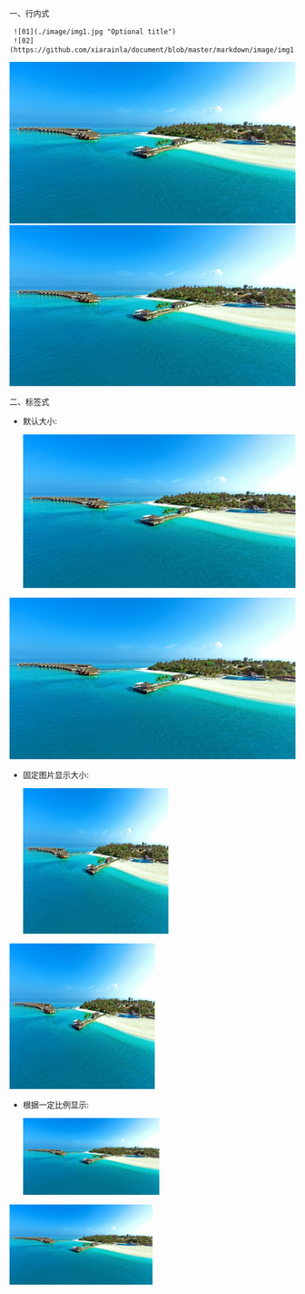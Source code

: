 一、行内式

     ![01](./image/img1.jpg "Optional title")
     ![02](https://github.com/xiarainla/document/blob/master/markdown/image/img1.jpg)

![01](./image/img1.jpg "Optional title")
![02](https://github.com/xiarainla/document/blob/master/markdown/image/img1.jpg)

二、标签式

- 默认大小:

     <img src="https://github.com/xiarainla/document/blob/master/markdown/image/img1.jpg" />
     
<img src="https://github.com/xiarainla/document/blob/master/markdown/image/img1.jpg" />

- 固定图片显示大小:

     <img src="https://github.com/xiarainla/document/blob/master/markdown/image/img1.jpg" width=256 height=256 />
     
<img src="https://github.com/xiarainla/document/blob/master/markdown/image/img1.jpg" width=256 height=256 />

- 根据一定比例显示:

     <img src="https://github.com/xiarainla/document/blob/master/markdown/image/img1.jpg" width="50%" height="50%" />
     
<img src="https://github.com/xiarainla/document/blob/master/markdown/image/img1.jpg" width="50%" height="50%" />

